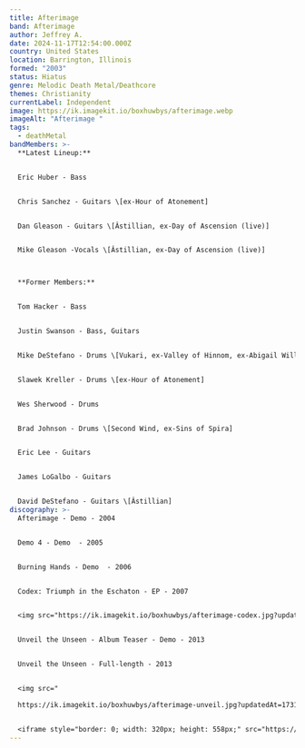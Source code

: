 ```yaml
---
title: Afterimage
band: Afterimage
author: Jeffrey A.
date: 2024-11-17T12:54:00.000Z
country: United States
location: Barrington, Illinois
formed: "2003"
status: Hiatus
genre: Melodic Death Metal/Deathcore
themes: Christianity
currentLabel: Independent
image: https://ik.imagekit.io/boxhuwbys/afterimage.webp
imageAlt: "Afterimage "
tags:
  - deathMetal
bandMembers: >-
  **Latest Lineup:**


  Eric Huber - Bass 


  Chris Sanchez - Guitars \[ex-Hour of Atonement]	


  Dan Gleason -	Guitars \[Âstillian, ex-Day of Ascension (live)] 


  Mike Gleason -Vocals \[Âstillian, ex-Day of Ascension (live)]



  **Former Members:**


  Tom Hacker - Bass  


  Justin Swanson - Bass, Guitars  


  Mike DeStefano - Drums \[Vukari, ex-Valley of Hinnom, ex-Abigail Williams (live), ex-Wolvhammer (live)]  


  Slawek Kreller - Drums \[ex-Hour of Atonement]  


  Wes Sherwood - Drums  


  Brad Johnson - Drums \[Second Wind, ex-Sins of Spira]  


  Eric Lee - Guitars  


  James LoGalbo - Guitars  


  David DeStefano - Guitars \[Âstillian]
discography: >-
  Afterimage - Demo - 2004 


  Demo 4 - Demo  - 2005 


  Burning Hands - Demo  - 2006 


  Codex: Triumph in the Eschaton - EP - 2007 


  <img src="https://ik.imagekit.io/boxhuwbys/afterimage-codex.jpg?updatedAt=1731901409554" alt="Afterimage - Codex: Triumph in the Eschaton - EP cover" style="width:300px; height:auto;">


  Unveil the Unseen - Album Teaser - Demo - 2013 


  Unveil the Unseen - Full-length - 2013


  <img src="

  https://ik.imagekit.io/boxhuwbys/afterimage-unveil.jpg?updatedAt=1731901770098" alt="Afterimage Unveil the Unseen - Full-length cover" style="width:300px; height:auto;">


  <iframe style="border: 0; width: 320px; height: 558px;" src="https://bandcamp.com/EmbeddedPlayer/album=2209508921/size=large/bgcol=333333/linkcol=0f91ff/transparent=true/" seamless><a href="https://afterimagemetal.bandcamp.com/album/unveil-the-unseen-album-teaser">Unveil The Unseen - Album Teaser by Afterimage</a></iframe>
---
```

